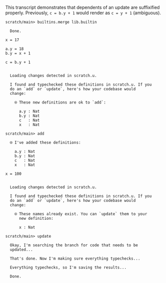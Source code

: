 This transcript demonstrates that dependents of an update are suffixified properly. Previously, `c = b.y + 1` would
render as `c = y + 1` (ambiguous).

``` ucm
scratch/main> builtins.merge lib.builtin

  Done.
```

``` unison
x = 17

a.y = 18
b.y = x + 1

c = b.y + 1
```

``` ucm :added-by-ucm

  Loading changes detected in scratch.u.

  I found and typechecked these definitions in scratch.u. If you
  do an `add` or `update`, here's how your codebase would
  change:

    ⍟ These new definitions are ok to `add`:
    
      a.y : Nat
      b.y : Nat
      c   : Nat
      x   : Nat
```

``` ucm
scratch/main> add

  ⍟ I've added these definitions:

    a.y : Nat
    b.y : Nat
    c   : Nat
    x   : Nat
```

``` unison
x = 100
```

``` ucm :added-by-ucm

  Loading changes detected in scratch.u.

  I found and typechecked these definitions in scratch.u. If you
  do an `add` or `update`, here's how your codebase would
  change:

    ⍟ These names already exist. You can `update` them to your
      new definition:
    
      x : Nat
```

``` ucm
scratch/main> update

  Okay, I'm searching the branch for code that needs to be
  updated...

  That's done. Now I'm making sure everything typechecks...

  Everything typechecks, so I'm saving the results...

  Done.
```
